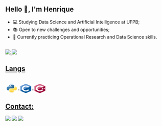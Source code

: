 ## Hello 👋, I'm Henrique

- :computer: Studying Data Science and Artificial Intelligence at UFPB;
- :books: Open to new challenges and opportunities;
- :open_book: Currently practicing Operational Research and Data Science skills.


<div style="display: inline_block"><br>
<a href="https://github.com/joaoh224488">
<img height="160em" src="https://github-readme-stats.vercel.app/api?username=joaoh224488&show_icons=true&theme=dracula&include_all_commits=true&count_private=true"/>
<img height="160em" src="https://github-readme-stats.vercel.app/api/top-langs/?username=joaoh224488&layout=compact&langs_count=7&theme=dracula"/>
</div>

## Langs

<div style="display: inline_block"><br>
  <img align="center" alt="Ba-Python" height="30" width="40" src="https://raw.githubusercontent.com/devicons/devicon/master/icons/python/python-original.svg">
  <img align="center" alt="Ba-C" height="30" width="40" src="https://raw.githubusercontent.com/devicons/devicon/master/icons/c/c-original.svg">
  <img align="center" alt="Ba-Cpp" height="30" width="40" src="https://raw.githubusercontent.com/devicons/devicon/master/icons/cplusplus/cplusplus-original.svg">
</div>

## Contact:
<div> 
  <a href="https://instagram.com/joaoh224488" target="_blank"><img src="https://img.shields.io/badge/-Instagram-%23E4405F?style=for-the-badge&logo=instagram&logoColor=white" target="_blank"></a>
  <a href = "mailto:joaoh224488@gmail.com"><img src="https://img.shields.io/badge/-Gmail-%23333?style=for-the-badge&logo=gmail&logoColor=white" target="_blank"></a>
  <a href="https://www.linkedin.com/in/jo%C3%A3o-henrique-ara%C3%BAjo-pereira-369484205/" target="_blank"><img src="https://img.shields.io/badge/-LinkedIn-%230077B5?style=for-the-badge&logo=linkedin&logoColor=white" target="_blank"></a> 
</div>
